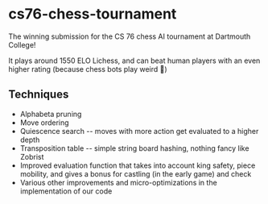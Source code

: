 # cs76-chess-tournament
The winning submission for the CS 76 chess AI tournament at Dartmouth College!

It plays around 1550 ELO Lichess, and can beat human players with an even higher rating (because chess bots play weird :shrug:)

## Techniques
* Alphabeta pruning
* Move ordering
* Quiescence search -- moves with more action get evaluated to a higher depth
* Transposition table -- simple string board hashing, nothing fancy like Zobrist
* Improved evaluation function that takes into account king safety, piece mobility, and gives a bonus for castling (in the early game) and check
* Various other improvements and micro-optimizations in the implementation of our code
